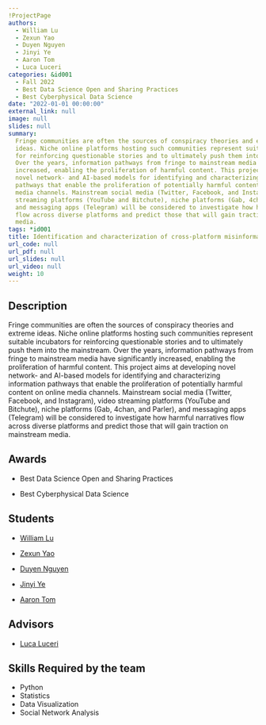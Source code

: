 ```yaml
---
!ProjectPage
authors:
  - William Lu
  - Zexun Yao
  - Duyen Nguyen
  - Jinyi Ye
  - Aaron Tom
  - Luca Luceri
categories: &id001
  - Fall 2022
  - Best Data Science Open and Sharing Practices
  - Best Cyberphysical Data Science
date: "2022-01-01 00:00:00"
external_link: null
image: null
slides: null
summary:
  Fringe communities are often the sources of conspiracy theories and extreme
  ideas. Niche online platforms hosting such communities represent suitable incubators
  for reinforcing questionable stories and to ultimately push them into the mainstream.
  Over the years, information pathways from fringe to mainstream media have significantly
  increased, enabling the proliferation of harmful content. This project aims at developing
  novel network- and AI-based models for identifying and characterizing information
  pathways that enable the proliferation of potentially harmful content on online
  media channels. Mainstream social media (Twitter, Facebook, and Instagram), video
  streaming platforms (YouTube and Bitchute), niche platforms (Gab, 4chan, and Parler),
  and messaging apps (Telegram) will be considered to investigate how harmful narratives
  flow across diverse platforms and predict those that will gain traction on mainstream
  media.
tags: *id001
title: Identification and characterization of cross-platform misinformation diffusion
url_code: null
url_pdf: null
url_slides: null
url_video: null
weight: 10
---
```


## Description

Fringe communities are often the sources of conspiracy theories and extreme ideas. Niche online platforms hosting such communities represent suitable incubators for reinforcing questionable stories and to ultimately push them into the mainstream. Over the years, information pathways from fringe to mainstream media have significantly increased, enabling the proliferation of harmful content. This project aims at developing novel network- and AI-based models for identifying and characterizing information pathways that enable the proliferation of potentially harmful content on online media channels. Mainstream social media (Twitter, Facebook, and Instagram), video streaming platforms (YouTube and Bitchute), niche platforms (Gab, 4chan, and Parler), and messaging apps (Telegram) will be considered to investigate how harmful narratives flow across diverse platforms and predict those that will gain traction on mainstream media.

## Awards

- Best Data Science Open and Sharing Practices

- Best Cyberphysical Data Science

## Students

- [William Lu](../../../author/william-lu)

- [Zexun Yao](../../../author/zexun-yao)

- [Duyen Nguyen](../../../author/duyen-nguyen)

- [Jinyi Ye](../../../author/jinyi-ye)

- [Aaron Tom](../../../author/aaron-tom)

## Advisors

- [Luca Luceri](../../../author/luca-luceri)

## Skills Required by the team

- Python
- Statistics
- Data Visualization
- Social Network Analysis
